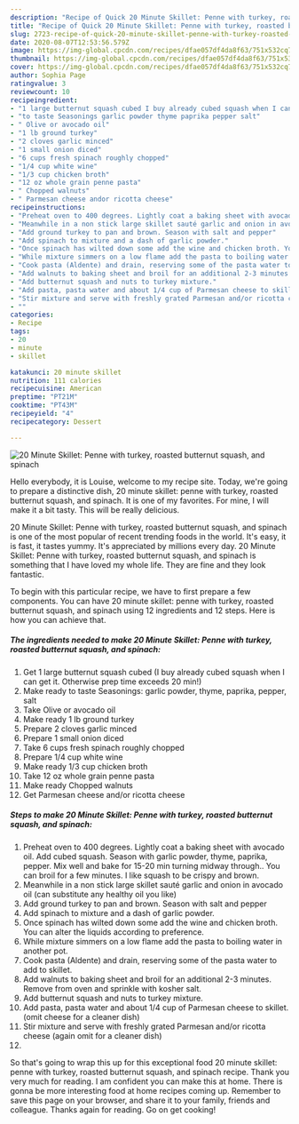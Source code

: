 ```yaml
---
description: "Recipe of Quick 20 Minute Skillet: Penne with turkey, roasted butternut squash, and spinach"
title: "Recipe of Quick 20 Minute Skillet: Penne with turkey, roasted butternut squash, and spinach"
slug: 2723-recipe-of-quick-20-minute-skillet-penne-with-turkey-roasted-butternut-squash-and-spinach
date: 2020-08-07T12:53:56.579Z
image: https://img-global.cpcdn.com/recipes/dfae057df4da8f63/751x532cq70/20-minute-skillet-penne-with-turkey-roasted-butternut-squash-and-spinach-recipe-main-photo.jpg
thumbnail: https://img-global.cpcdn.com/recipes/dfae057df4da8f63/751x532cq70/20-minute-skillet-penne-with-turkey-roasted-butternut-squash-and-spinach-recipe-main-photo.jpg
cover: https://img-global.cpcdn.com/recipes/dfae057df4da8f63/751x532cq70/20-minute-skillet-penne-with-turkey-roasted-butternut-squash-and-spinach-recipe-main-photo.jpg
author: Sophia Page
ratingvalue: 3
reviewcount: 10
recipeingredient:
- "1 large butternut squash cubed I buy already cubed squash when I can get it Otherwise prep time exceeds 20 min"
- "to taste Seasonings garlic powder thyme paprika pepper salt"
- " Olive or avocado oil"
- "1 lb ground turkey"
- "2 cloves garlic minced"
- "1 small onion diced"
- "6 cups fresh spinach roughly chopped"
- "1/4 cup white wine"
- "1/3 cup chicken broth"
- "12 oz whole grain penne pasta"
- " Chopped walnuts"
- " Parmesan cheese andor ricotta cheese"
recipeinstructions:
- "Preheat oven to 400 degrees. Lightly coat a baking sheet with avocado oil. Add cubed squash. Season with garlic powder, thyme, paprika, pepper. Mix well and bake for 15-20 min turning midway through.. You can broil for a few minutes. I like squash to be crispy and brown."
- "Meanwhile in a non stick large skillet sauté garlic and onion in avocado oil (can substitute any healthy oil you like)"
- "Add ground turkey to pan and brown. Season with salt and pepper"
- "Add spinach to mixture and a dash of garlic powder."
- "Once spinach has wilted down some add the wine and chicken broth. You can alter the liquids according to preference."
- "While mixture simmers on a low flame add the pasta to boiling water in another pot."
- "Cook pasta (Aldente) and drain, reserving some of the pasta water to add to skillet."
- "Add walnuts to baking sheet and broil for an additional 2-3 minutes. Remove from oven and sprinkle with kosher salt."
- "Add butternut squash and nuts to turkey mixture."
- "Add pasta, pasta water and about 1/4 cup of Parmesan cheese to skillet. (omit cheese for a cleaner dish)"
- "Stir mixture and serve with freshly grated Parmesan and/or ricotta cheese (again omit for a cleaner dish)"
- ""
categories:
- Recipe
tags:
- 20
- minute
- skillet

katakunci: 20 minute skillet 
nutrition: 111 calories
recipecuisine: American
preptime: "PT21M"
cooktime: "PT43M"
recipeyield: "4"
recipecategory: Dessert

---
```



![20 Minute Skillet: Penne with turkey, roasted butternut squash, and spinach](https://img-global.cpcdn.com/recipes/dfae057df4da8f63/751x532cq70/20-minute-skillet-penne-with-turkey-roasted-butternut-squash-and-spinach-recipe-main-photo.jpg)

Hello everybody, it is Louise, welcome to my recipe site. Today, we're going to prepare a distinctive dish, 20 minute skillet: penne with turkey, roasted butternut squash, and spinach. It is one of my favorites. For mine, I will make it a bit tasty. This will be really delicious.

20 Minute Skillet: Penne with turkey, roasted butternut squash, and spinach is one of the most popular of recent trending foods in the world. It's easy, it is fast, it tastes yummy. It's appreciated by millions every day. 20 Minute Skillet: Penne with turkey, roasted butternut squash, and spinach is something that I have loved my whole life. They are fine and they look fantastic.




To begin with this particular recipe, we have to first prepare a few components. You can have 20 minute skillet: penne with turkey, roasted butternut squash, and spinach using 12 ingredients and 12 steps. Here is how you can achieve that.

<!--inarticleads1-->

##### The ingredients needed to make 20 Minute Skillet: Penne with turkey, roasted butternut squash, and spinach:

1. Get 1 large butternut squash cubed (I buy already cubed squash when I can get it. Otherwise prep time exceeds 20 min!)
1. Make ready to taste Seasonings: garlic powder, thyme, paprika, pepper, salt
1. Take  Olive or avocado oil
1. Make ready 1 lb ground turkey
1. Prepare 2 cloves garlic minced
1. Prepare 1 small onion diced
1. Take 6 cups fresh spinach roughly chopped
1. Prepare 1/4 cup white wine
1. Make ready 1/3 cup chicken broth
1. Take 12 oz whole grain penne pasta
1. Make ready  Chopped walnuts
1. Get  Parmesan cheese and/or ricotta cheese




<!--inarticleads2-->

##### Steps to make 20 Minute Skillet: Penne with turkey, roasted butternut squash, and spinach:

1. Preheat oven to 400 degrees. Lightly coat a baking sheet with avocado oil. Add cubed squash. Season with garlic powder, thyme, paprika, pepper. Mix well and bake for 15-20 min turning midway through.. You can broil for a few minutes. I like squash to be crispy and brown.
1. Meanwhile in a non stick large skillet sauté garlic and onion in avocado oil (can substitute any healthy oil you like)
1. Add ground turkey to pan and brown. Season with salt and pepper
1. Add spinach to mixture and a dash of garlic powder.
1. Once spinach has wilted down some add the wine and chicken broth. You can alter the liquids according to preference.
1. While mixture simmers on a low flame add the pasta to boiling water in another pot.
1. Cook pasta (Aldente) and drain, reserving some of the pasta water to add to skillet.
1. Add walnuts to baking sheet and broil for an additional 2-3 minutes. Remove from oven and sprinkle with kosher salt.
1. Add butternut squash and nuts to turkey mixture.
1. Add pasta, pasta water and about 1/4 cup of Parmesan cheese to skillet. (omit cheese for a cleaner dish)
1. Stir mixture and serve with freshly grated Parmesan and/or ricotta cheese (again omit for a cleaner dish)
1. 




So that's going to wrap this up for this exceptional food 20 minute skillet: penne with turkey, roasted butternut squash, and spinach recipe. Thank you very much for reading. I am confident you can make this at home. There is gonna be more interesting food at home recipes coming up. Remember to save this page on your browser, and share it to your family, friends and colleague. Thanks again for reading. Go on get cooking!

